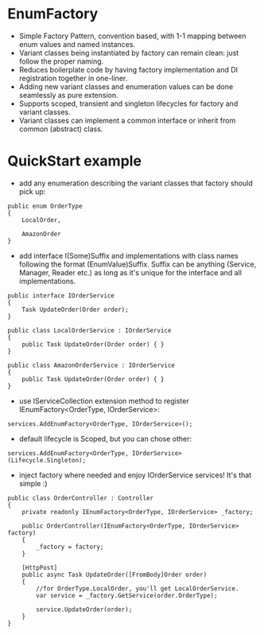 # EnumFactory

- Simple Factory Pattern, convention based, with 1-1 mapping between enum values and named instances. 
- Variant classes being instantiated by factory can remain clean: just follow the proper naming.
- Reduces boilerplate code by having factory implementation and DI registration together in one-liner.
- Adding new variant classes and enumeration values can be done seamlessly as pure extension.
- Supports scoped, transient and singleton lifecycles for factory and variant classes.
- Variant classes can implement a common interface or inherit from common (abstract) class. 

# QuickStart example

- add any enumeration describing the variant classes that factory should pick up:

```
public enum OrderType 
{ 
	LocalOrder, 
	
	AmazonOrder 
} 
```

- add interface I(Some)Suffix and implementations with class names following the format (EnumValue)Suffix. 
  Suffix can be anything (Service, Manager, Reader etc.) as long as it's unique for the interface and all implementations. 

```
public interface IOrderService
{
	Task UpdateOrder(Order order);
}

public class LocalOrderService : IOrderService
{
	public Task UpdateOrder(Order order) { } 
}

public class AmazonOrderService : IOrderService
{
	public Task UpdateOrder(Order order) { } 
}
```

- use IServiceCollection extension method to register IEnumFactory<OrderType, IOrderService>:

```
services.AddEnumFactory<OrderType, IOrderService>();
```

- default lifecycle is Scoped, but you can chose other:

```
services.AddEnumFactory<OrderType, IOrderService>(Lifecycle.Singleton);
```

- inject factory where needed and enjoy IOrderService services! It's that simple :)

```
public class OrderController : Controller
{
	private readonly IEnumFactory<OrderType, IOrderService> _factory;

	public OrderController(IEnumFactory<OrderType, IOrderService> factory)
	{
	    _factory = factory;
	}
	
	[HttpPost]
	public async Task UpdateOrder([FromBody]Order order)
	{
	    //for OrderType.LocalOrder, you'll get LocalOrderService.
	    var service = _factory.GetService(order.OrderType);
		
	    service.UpdateOrder(order); 
	}
}
```